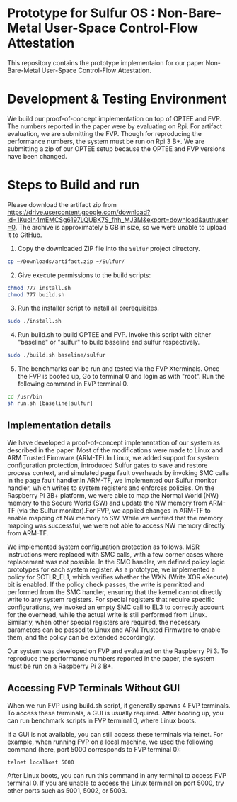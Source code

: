 # Prototype for Sulfur OS : Non-Bare-Metal User-Space Control-Flow Attestation
This repository contains the prototype implementaion for our paper Non-Bare-Metal User-Space Control-Flow Attestation. 

# Development & Testing Environment
We build our proof-of-concept implementation on top of OPTEE and FVP. The numbers reported in the paper were by evaluating on Rpi. For artifact evaluation, we are submitting the FVP. Though for reproducing the performance numbers, the system must be run on Rpi 3 B+. We are submitting a zip of our OPTEE setup because the OPTEE and FVP versions have been changed.

# Steps to Build and run
Please download the artifact zip from https://drive.usercontent.google.com/download?id=1Kuoln4mEMCSg6197LQUBK7S_fhh_MJ3M&export=download&authuser=0.
The archive is approximately 5 GB in size, so we were unable to upload it to GitHub.

1. Copy the downloaded ZIP file into the `Sulfur` project directory.

```bash
cp ~/Downloads/artifact.zip ~/Sulfur/
```
2. Give execute permissions to the build scripts:
```bash
chmod 777 install.sh
chmod 777 build.sh
```
3. Run the installer script to install all prerequisites.
```bash
sudo ./install.sh
```
4. Run build.sh to build OPTEE and FVP. Invoke this script with either "baseline" or "sulfur" to build baseline and sulfur respectively.

```bash
sudo ./build.sh baseline/sulfur 
```

5. The benchmarks can be run and tested via the FVP Xterminals. 
Once the FVP is booted up, Go to terminal 0 and login as with "root".
Run the following command in FVP terminal 0.

```bash
cd /usr/bin
sh run.sh [baseline|sulfur]
```

## Implementation details
We have developed a proof-of-concept implementation of our system as described in the paper. Most of the modifications were made to Linux and ARM Trusted Firmware (ARM-TF).In Linux, we added support for system configuration protection, introduced Sulfur gates to save and restore process context, and simulated page fault overheads by invoking SMC calls in the page fault handler.In ARM-TF, we implemented our Sulfur monitor handler, which writes to system registers and enforces policies. On the Raspberry Pi 3B+ platform, we were able to map the Normal World (NW) memory to the Secure World (SW) and update the NW memory from ARM-TF (via the Sulfur monitor).For FVP, we applied changes in ARM-TF to enable mapping of NW memory to SW. While we verified that the memory mapping was successful, we were not able to access NW memory directly from ARM-TF.

We implemented system configuration protection as follows. MSR instructions were replaced with SMC calls, with a few corner cases where replacement was not possible. In the SMC handler, we defined policy logic prototypes for each system register. As a prototype, we implemented a policy for SCTLR_EL1, which verifies whether the WXN (Write XOR eXecute) bit is enabled. If the policy check passes, the write is permitted and performed from the SMC handler, ensuring that the kernel cannot directly write to any system registers. For special registers that require specific configurations, we invoked an empty SMC call to EL3 to correctly account for the overhead, while the actual write is still performed from Linux. Similarly, when other special registers are required, the necessary parameters can be passed to Linux and ARM Trusted Firmware to enable them, and the policy can be extended accordingly.

Our system was developed on FVP and evaluated on the Raspberry Pi 3. To reproduce the performance numbers reported in the paper, the system must be run on a Raspberry Pi 3 B+.

## Accessing FVP Terminals Without GUI

When we run FVP using build.sh script, it generally spawns 4 FVP terminals. To access these terminals, a GUI is usually required. After booting up, you can run benchmark scripts in FVP terminal 0, where Linux boots.

If a GUI is not available, you can still access these terminals via telnet. For example, when running FVP on a local machine, we used the following command (here, port 5000 corresponds to FVP terminal 0):
```bash
telnet localhost 5000
```
After Linux boots, you can run this command in any terminal to access FVP terminal 0. If you are unable to access the Linux terminal on port 5000, try other ports such as 5001, 5002, or 5003.
